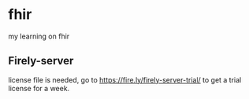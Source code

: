 # fhir
my learning on fhir

## Firely-server

license file is needed, go to https://fire.ly/firely-server-trial/ to get a trial license for a week.
